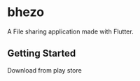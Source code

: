# bhezo

A File sharing application made with Flutter.

## Getting Started

Download from play store
